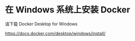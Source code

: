 在 Windows 系统上安装 Docker
================================

请下载 Docker Desktop for Windows

<a href="https://docs.docker.com/desktop/windows/install/" target="_blank">https://docs.docker.com/desktop/windows/install/</a>


